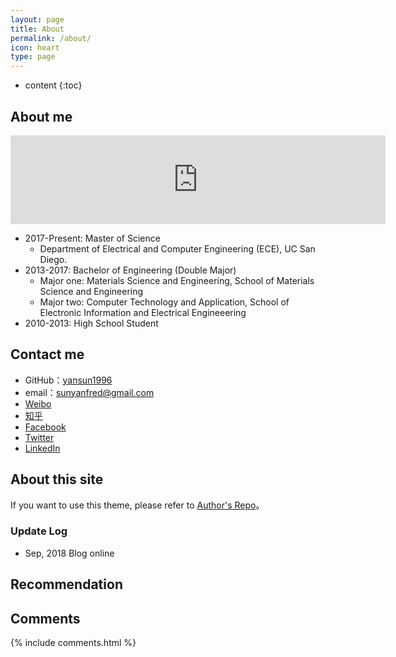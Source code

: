 ```yaml
---
layout: page
title: About
permalink: /about/
icon: heart
type: page
---
```


* content
{:toc}

## About me

<iframe src="https://githubbadge.appspot.com/yansun1996" style="border: 0;height: 142px;width: 600px;overflow: hidden;" frameBorder="0"></iframe>

* 2017-Present: Master of Science
    * Department of Electrical and Computer Engineering (ECE), UC San Diego.
* 2013-2017: Bachelor of Engineering (Double Major)
    * Major one: Materials Science and Engineering, School of Materials Science and Engineering
    * Major two: Computer Technology and Application, School of Electronic Information and Electrical Engineeering
* 2010-2013: High School Student

## Contact me

* GitHub：[yansun1996](https://github.com/yansun1996)
* email：sunyanfred@gmail.com
* [Weibo](http://weibo.com/5132629547)
* [知乎](https://www.zhihu.com/people/huo-huo-huo-81)
* [Facebook](https://www.facebook.com/triplefire.yan.sun)
* [Twitter](https://twitter.com/sunyanfred)
* [LinkedIn](https://www.linkedin.com/in/yansun1996/)

## About this site


If you want to use this theme, please refer to [Author's Repo](https://github.com/Gaohaoyang/gaohaoyang.github.io/)。

### Update Log

* Sep, 2018 Blog online 

## Recommendation


## Comments

{% include comments.html %}
